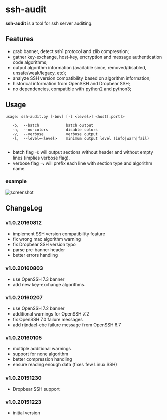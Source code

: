 # ssh-audit
**ssh-audit** is a tool for ssh server auditing.  

## Features
- grab banner, detect ssh1 protocol and zlib compression;
- gather key-exchange, host-key, encryption and message authentication code algorithms;
- output algorithm information (available since, removed/disabled, unsafe/weak/legacy, etc);
- analyze SSH version compatibility based on algorithm information;
- historical information from OpenSSH and Dropbear SSH;
- no dependencies, compatible with python2 and python3;

## Usage
```
usage: ssh-audit.py [-bnv] [-l <level>] <host[:port]>

   -b,  --batch            batch output
   -n,  --no-colors        disable colors
   -v,  --verbose          verbose output
   -l,  --level=<level>    minimum output level (info|warn|fail)
   
```
* batch flag `-b` will output sections without header and without empty lines (implies verbose flag).  
* verbose flag `-v` will prefix each line with section type and algorithm name.  

### example
![screenshot](https://cloud.githubusercontent.com/assets/7356025/17623665/da5281c8-60a9-11e6-9582-13f9971c22e0.png)  

## ChangeLog
### v1.0.20160812
 - implement SSH version compatibility feature
 - fix wrong mac algorithm warning
 - fix Dropbear SSH version typo
 - parse pre-banner header
 - better errors handling

### v1.0.20160803
 - use OpenSSH 7.3 banner
 - add new key-exchange algorithms

### v1.0.20160207
 - use OpenSSH 7.2 banner
 - additional warnings for OpenSSH 7.2 
 - fix OpenSSH 7.0 failure messages
 - add rijndael-cbc failure message from OpenSSH 6.7

### v1.0.20160105
 - multiple additional warnings
 - support for none algorithm
 - better compression handling  
 - ensure reading enough data (fixes few Linux SSH)  

### v1.0.20151230
 - Dropbear SSH support  

### v1.0.20151223
 - initial version  
